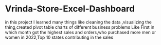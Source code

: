 # Vrinda-Store-Excel-Dashboard
in this project I learned many things like cleaning the data ,visualizing the thing,created pivot table charts of different business problems Like First in which month got the highest sales and orders,who purchased more men or women in 2022,Top 10 states contributing in the sales
